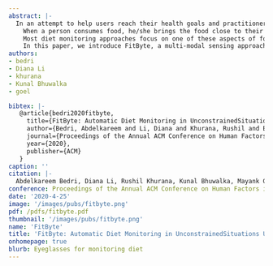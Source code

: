 ```yaml
---
abstract: |-
  In an attempt to help users reach their health goals and practitioners understand the relationship between diet and disease, researchers have proposed many wearable systems to automatically monitor food consumption.
    When a person consumes food, he/she brings the food close to their mouth, take a sip or bite and chew, and then swallow.
    Most diet monitoring approaches focus on one of these aspects of food intake, but this narrow reliance requires high precision and often fails in noisy and unconstrained situations common in a person's daily life.
    In this paper, we introduce FitByte, a multi-modal sensing approach on a pair of eyeglasses that tracks all phases of food intake. FitByte contains a set of inertial and optical sensors that allow it to reliably detect food intake events in noisy environments. It also has an on-board camera that opportunistically captures visuals of the food as the user consumes it. We evaluated the system in two studies with decreasing environmental constraints with 23 participants. On average, FitByte achieved 89\% F1-score in detecting eating and drinking episodes.
authors:
- bedri
- Diana Li
- khurana
- Kunal Bhuwalka
- goel

bibtex: |-
   @article{bedri2020fitbyte,
     title={FitByte: Automatic Diet Monitoring in UnconstrainedSituations Using Multimodal Sensing on Eyeglasses},
     author={Bedri, Abdelkareem and Li, Diana and Khurana, Rushil and Bhuwalka, Kunal and Goel, Mayank},
     journal={Proceedings of the Annual ACM Conference on Human Factors in Computing Systems},
     year={2020},
     publisher={ACM}
   }
caption: ''
citation: |-
  Abdelkareem Bedri, Diana Li, Rushil Khurana, Kunal Bhuwalka, Mayank Goel. 2020. FitByte: Automatic Diet Monitoring in UnconstrainedSituations Using Multimodal Sensing on Eyeglasses. Proceedings of the Annual ACM Conference on Human Factors in Computing Systems (2020).
conference: Proceedings of the Annual ACM Conference on Human Factors in Computing Systems, 2020
date: '2020-4-25'
image: '/images/pubs/fitbyte.png'
pdf: /pdfs/fitbyte.pdf
thumbnail: '/images/pubs/fitbyte.png'
name: 'FitByte'
title: 'FitByte: Automatic Diet Monitoring in UnconstrainedSituations Using Multimodal Sensing on Eyeglasses.'
onhomepage: true
blurb: Eyeglasses for monitoring diet
---
```

